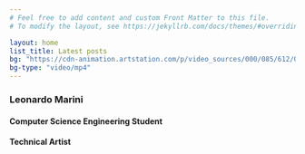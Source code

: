 ```yaml
---
# Feel free to add content and custom Front Matter to this file.
# To modify the layout, see https://jekyllrb.com/docs/themes/#overriding-theme-defaults

layout: home
list_title: Latest posts
bg: "https://cdn-animation.artstation.com/p/video_sources/000/085/612/0001-1050.mp4"
bg-type: "video/mp4"
---
```

### Leonardo Marini
#### Computer Science Engineering Student
#### Technical Artist


